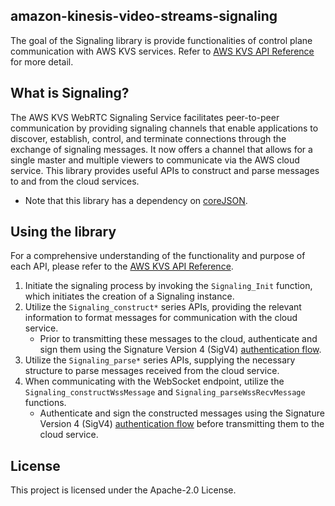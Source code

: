 ## amazon-kinesis-video-streams-signaling

The goal of the Signaling library is provide functionalities of control plane
communication with AWS KVS services. Refer to [AWS KVS API Reference](https://docs.aws.amazon.com/kinesisvideostreams/latest/dg/API_Reference.html) for more detail.

## What is Signaling?

The AWS KVS WebRTC Signaling Service facilitates peer-to-peer communication by providing signaling channels that enable applications to discover, establish, control, and terminate connections through the exchange of signaling messages. It now offers a channel that allows for a single master and multiple viewers to communicate via the AWS cloud service. This library provides useful APIs to construct and parse messages to and from the cloud services.

- Note that this library has a dependency on [coreJSON](https://github.com/FreeRTOS/coreJSON).

## Using the library

For a comprehensive understanding of the functionality and purpose of each API, please refer to the [AWS KVS API Reference](https://docs.aws.amazon.com/kinesisvideostreams/latest/dg/API_Reference.html).

1. Initiate the signaling process by invoking the `Signaling_Init` function, which initiates the creation of a Signaling instance.
2. Utilize the `Signaling_construct*` series APIs, providing the relevant information to format messages for communication with the cloud service.
    - Prior to transmitting these messages to the cloud, authenticate and sign them using the Signature Version 4 (SigV4) [authentication flow](https://docs.aws.amazon.com/AmazonS3/latest/API/sig-v4-authenticating-requests.html).
3. Utilize the `Signaling_parse*` series APIs, supplying the necessary structure to parse messages received from the cloud service.
4. When communicating with the WebSocket endpoint, utilize the `Signaling_constructWssMessage` and `Signaling_parseWssRecvMessage` functions.
    - Authenticate and sign the constructed messages using the Signature Version 4 (SigV4) [authentication flow](https://docs.aws.amazon.com/AmazonS3/latest/API/sig-v4-authenticating-requests.html) before transmitting them to the cloud service.

## License

This project is licensed under the Apache-2.0 License.
